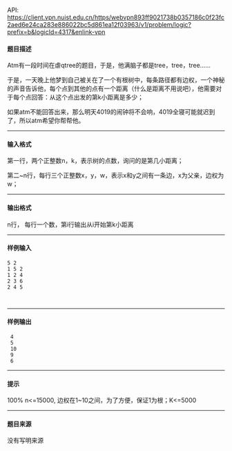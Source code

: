 API: https://client.vpn.nuist.edu.cn/https/webvpn893ff9021738b0357186c0f23fc2aed6e24ca283e886022bc5d861ea12f03963/v1/problem/logic?prefix=b&logicId=4317&enlink-vpn

#### 题目描述

Atm有一段时间在虐qtree的题目，于是，他满脑子都是tree，tree，tree……

于是，一天晚上他梦到自己被关在了一个有根树中，每条路径都有边权，一个神秘的声音告诉他，每个点到其他的点有一个距离（什么是距离不用说吧），他需要对于每个点回答：从这个点出发的第k小距离是多少；

如果atm不能回答出来，那么明天4019的闹钟将不会响，4019全寝可能就迟到了，所以atm希望你帮帮他。

---

#### 输入格式

第一行，两个正整数n，k，表示树的点数，询问的是第几小距离；

第二~n行，每行三个正整数x，y，w，表示x和y之间有一条边，x为父亲，边权为w；

---

#### 输出格式

n行， 每行一个数，第i行输出从i开始第k小距离

---

#### 样例输入
```
5 2
1 5 2
1 2 4
2 3 6
2 4 5



```

---

#### 样例输出
```
 4
 5
 10
 9
 6
```

---

#### 提示

100% n<=15000, 边权在1~10之间，为了方便，保证1为根；K<=5000

---

#### 题目来源

没有写明来源